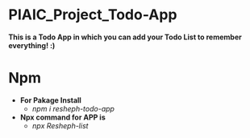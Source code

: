 # **PIAIC_Project_Todo-App**
**This is a Todo App in which you can add your Todo List to remember everything!  :)**

# **Npm** 
* **For Pakage Install**
  * *npm i resheph-todo-app*
* **Npx command for APP is**
  * *npx Resheph-list*
